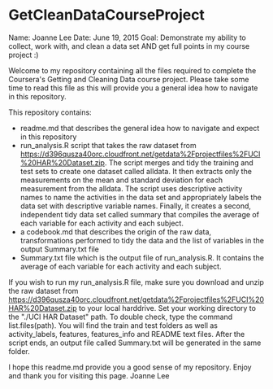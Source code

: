 # GetCleanDataCourseProject
Name: Joanne Lee
Date: June 19, 2015
Goal: Demonstrate my ability to collect, work with, and clean a data set AND get full points in my course project :)

Welcome to my repository containing all the files required to complete the Coursera's Getting and Cleaning Data course project. Please take some time to read this file as this will provide you a general idea how to navigate in this repository. 

This repository contains:
- readme.md that describes the general idea how to navigate and expect in this repository
- run_analysis.R script that takes the raw dataset from https://d396qusza40orc.cloudfront.net/getdata%2Fprojectfiles%2FUCI%20HAR%20Dataset.zip. The script merges and tidy the training and test sets to create one dataset called alldata. It then extracts only the measurements on the mean and standard deviation for each measurement from the alldata. The script uses descriptive activity names to name the activities in the data set and appropriately labels the data set with descriptive variable names. Finally, it creates a second, independent tidy data set called summary that compiles the average of each variable for each activity and each subject.
- a codebook.md that describes the origin of the raw data, transformations performed to tidy the data and the list of variables in the output Summary.txt file
- Summary.txt file which is the output file of run_analysis.R. It contains the average of each variable for each activity and each subject.

If you wish to run my run_analysis.R file, make sure you download and unzip the raw dataset from https://d396qusza40orc.cloudfront.net/getdata%2Fprojectfiles%2FUCI%20HAR%20Dataset.zip to your local harddrive. Set your working directory to the "./UCI HAR Dataset" path. To double check, type the command list.files(path). You will find the train and test folders as well as activity_labels, features, features_info and README text files. After the script ends, an output file called Summary.txt will be generated in the same folder. 

I hope this readme.md provide you a good sense of my repository. Enjoy and thank you for visiting this page.
Joanne Lee
